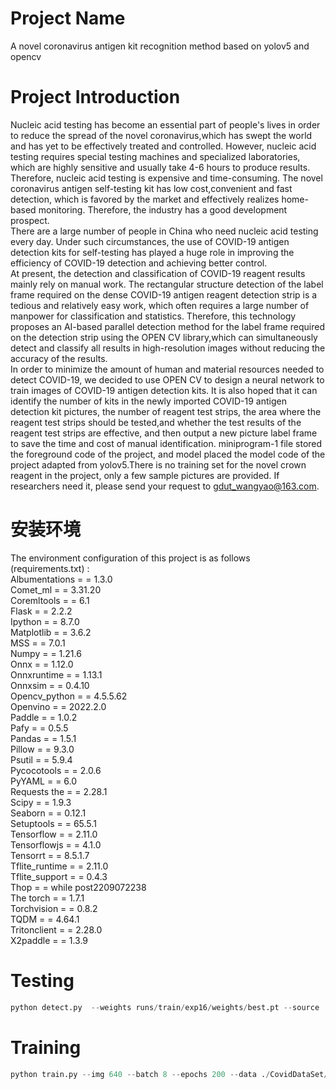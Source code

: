 # Project Name
A novel coronavirus antigen kit recognition method based on yolov5 and opencv

# Project Introduction

Nucleic acid testing has become an essential part of people's lives in order to reduce the spread of the novel coronavirus,which has swept the world and has yet to be effectively treated and controlled. However, nucleic acid testing requires special testing machines and specialized laboratories, which are highly sensitive and usually take 4-6 hours to produce results. Therefore, nucleic acid testing is expensive and time-consuming. The novel coronavirus antigen self-testing kit has low cost,convenient and fast detection, which is favored by the market and effectively realizes home-based monitoring. Therefore, the industry has a good development prospect.  
There are a large number of people in China who need nucleic acid testing every day. Under such circumstances, the use of COVID-19 antigen detection kits for self-testing has played a huge role in improving the efficiency of COVID-19 detection and achieving better control.  
At present, the detection and classification of COVID-19 reagent results mainly rely on manual work. The rectangular structure detection of the label frame required on 
the dense COVID-19 antigen reagent detection strip is a tedious and relatively easy work, which often requires a large number of manpower for classification and   statistics. Therefore, this technology proposes an AI-based parallel detection method for the label frame required on the detection strip using the OPEN CV     library,which can simultaneously detect and classify all results in high-resolution images without reducing the accuracy of the results.  
In order to minimize the amount of human and material resources needed to detect COVID-19, we decided to use OPEN CV to design a neural network to train images
of COVID-19 antigen detection kits. It is also hoped that it can identify the number of kits in the newly imported COVID-19 antigen detection kit pictures, 
the number of reagent test strips, the area where the reagent test strips should be tested,and whether the test results of the reagent test strips are effective,
and then output a new picture label frame to save the time and cost of manual identification.
miniprogram-1 file stored the foreground code of the project, and model placed the model code of the project adapted from yolov5.There is no training set for the novel crown reagent in the project, only a few sample pictures are provided. If researchers need it, please send your request to gdut_wangyao@163.com.
# 安装环境    
The environment configuration of this project is as follows (requirements.txt) :  
Albumentations = = 1.3.0  
Comet_ml = = 3.31.20  
Coremltools = = 6.1  
Flask = = 2.2.2  
Ipython = = 8.7.0  
Matplotlib = = 3.6.2  
MSS = = 7.0.1  
Numpy = = 1.21.6  
Onnx = = 1.12.0  
Onnxruntime = = 1.13.1  
Onnxsim = = 0.4.10  
Opencv_python = = 4.5.5.62  
Openvino = = 2022.2.0  
Paddle = = 1.0.2  
Pafy = = 0.5.5  
Pandas = = 1.5.1  
Pillow = = 9.3.0  
Psutil = = 5.9.4  
Pycocotools = = 2.0.6  
PyYAML = = 6.0  
Requests the = = 2.28.1  
Scipy = = 1.9.3  
Seaborn = = 0.12.1  
Setuptools = = 65.5.1  
Tensorflow = = 2.11.0  
Tensorflowjs = = 4.1.0  
Tensorrt = = 8.5.1.7  
Tflite_runtime = = 2.11.0  
Tflite_support = = 0.4.3  
Thop = = while post2209072238  
The torch = = 1.7.1  
Torchvision = = 0.8.2  
TQDM = = 4.64.1  
Tritonclient = = 2.28.0  
X2paddle = = 1.3.9  
 
# Testing
```python
python detect.py  --weights runs/train/exp16/weights/best.pt --source ./CovidDataSet/test/image
```
# Training
```python
python train.py --img 640 --batch 8 --epochs 200 --data ./CovidDataSet/data.yaml --cfg models/yolov5x.yaml --weights weights/yolov5x.pt --cache ram
```
